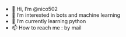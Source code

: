 - 👋 Hi, I’m @nico502
- 👀 I’m interested in bots and machine learning
- 🌱 I’m currently learning python
- 📫 How to reach me : by mail

<!---
nico502/nico502 is a ✨ special ✨ repository because its `README.md` (this file) appears on your GitHub profile.
You can click the Preview link to take a look at your changes.
--->
